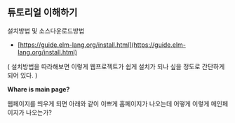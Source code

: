 ## **튜토리얼 이해하기**

설치방법 및 소스다운로드방법

* [https://guide.elm-lang.org/install.html](https://guide.elm-lang.org/install.html)



\( 설치방법을 따라해보면 이렇게 웹프로젝트가 쉽게 설치가 되나 싶을 정도로 간단하게 되어 있다. \)

**Whare is main page?**

웹페이지를 띄우게 되면 아래와 같이 이쁘게 홈페이지가 나오는데 어떻게 이렇게 메인페이지가 나오는가?



